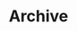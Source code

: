 ---
title: "Archive"
layout: "archives"
url: "/archives/"
summary: archives
# description: this is a description
---